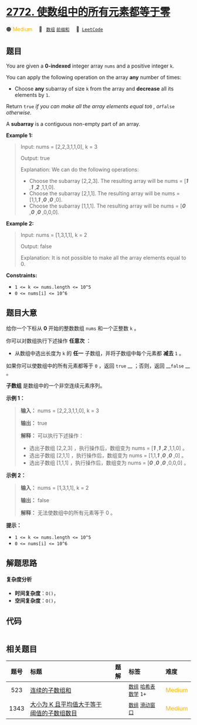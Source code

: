 # [2772. 使数组中的所有元素都等于零](https://leetcode.com/problems/apply-operations-to-make-all-array-elements-equal-to-zero)

🟠 <font color=#ffb800>Medium</font>&emsp; 🔖&ensp; [`数组`](/tag/array.md) [`前缀和`](/tag/prefix-sum.md)&emsp; 🔗&ensp;[`LeetCode`](https://leetcode.com/problems/apply-operations-to-make-all-array-elements-equal-to-zero)

## 题目

You are given a **0-indexed** integer array `nums` and a positive integer `k`.

You can apply the following operation on the array **any** number of times:

  * Choose **any** subarray of size `k` from the array and **decrease** all its elements by `1`.

Return `true` _if you can make all the array elements equal to_`0` _,
or_`false` _otherwise_.

A **subarray** is a contiguous non-empty part of an array.



**Example 1:**

> Input: nums = [2,2,3,1,1,0], k = 3
> 
> Output: true
> 
> Explanation: We can do the following operations:
> - Choose the subarray [2,2,3]. The resulting array will be nums = [**_1_** ,**_1_** ,**_2_** ,1,1,0].
> - Choose the subarray [2,1,1]. The resulting array will be nums = [1,1,**_1_** ,**_0_** ,**_0_** ,0].
> - Choose the subarray [1,1,1]. The resulting array will be nums = [_**0**_ ,_**0**_ ,_**0**_ ,0,0,0].

**Example 2:**

> Input: nums = [1,3,1,1], k = 2
> 
> Output: false
> 
> Explanation: It is not possible to make all the array elements equal to 0.

**Constraints:**

  * `1 <= k <= nums.length <= 10^5`
  * `0 <= nums[i] <= 10^6`


## 题目大意

给你一个下标从 **0** 开始的整数数组 `nums` 和一个正整数 `k` 。

你可以对数组执行下述操作 **任意次** ：

  * 从数组中选出长度为 `k` 的 **任一** 子数组，并将子数组中每个元素都 **减去** `1` 。

如果你可以使数组中的所有元素都等于 `0` ，返回  `true` __ ；否则，返回 __`false` __ 。

**子数组** 是数组中的一个非空连续元素序列。



**示例 1：**

> 
> 
> 
> 
> 
> **输入：** nums = [2,2,3,1,1,0], k = 3
> 
> **输出：** true
> 
> **解释：** 可以执行下述操作：
> - 选出子数组 [2,2,3] ，执行操作后，数组变为 nums = [_**1**_ ,_**1**_ ,_**2**_ ,1,1,0] 。
> - 选出子数组 [2,1,1] ，执行操作后，数组变为 nums = [1,1,_**1**_ ,_**0**_ ,_**0**_ ,0] 。
> - 选出子数组 [1,1,1] ，执行操作后，数组变为 nums = [_**0**_ ,_**0**_ ,_**0**_ ,0,0,0] 。
> 
> 

**示例 2：**

> 
> 
> 
> 
> 
> **输入：** nums = [1,3,1,1], k = 2
> 
> **输出：** false
> 
> **解释：** 无法使数组中的所有元素等于 0 。
> 
> 



**提示：**

  * `1 <= k <= nums.length <= 10^5`
  * `0 <= nums[i] <= 10^6`


## 解题思路

#### 复杂度分析

- **时间复杂度**：`O()`，
- **空间复杂度**：`O()`，

## 代码

```javascript

```

## 相关题目

<!-- prettier-ignore -->
| 题号 | 标题 | 题解 | 标签 | 难度 |
| :------: | :------ | :------: | :------ | :------ |
| 523 | [连续的子数组和](https://leetcode.com/problems/continuous-subarray-sum) |  |  [`数组`](/tag/array.md) [`哈希表`](/tag/hash-table.md) [`数学`](/tag/math.md) `1+` | <font color=#ffb800>Medium</font> |
| 1343 | [大小为 K 且平均值大于等于阈值的子数组数目](https://leetcode.com/problems/number-of-sub-arrays-of-size-k-and-average-greater-than-or-equal-to-threshold) |  |  [`数组`](/tag/array.md) [`滑动窗口`](/tag/sliding-window.md) | <font color=#ffb800>Medium</font> |